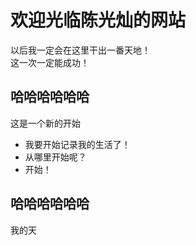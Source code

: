 # 欢迎光临陈光灿的网站

以后我一定会在这里干出一番天地！  
这一次一定能成功！

## 哈哈哈哈哈哈
这是一个新的开始
* 我要开始记录我的生活了！
* 从哪里开始呢？
* 开始！

## 哈哈哈哈哈哈

我的天
